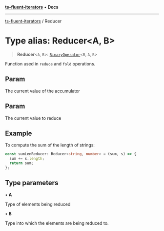 [**ts-fluent-iterators**](../README.md) • **Docs**

---

[ts-fluent-iterators](../README.md) / Reducer

# Type alias: Reducer\<A, B\>

> **Reducer**\<`A`, `B`\>: [`BinaryOperator`](BinaryOperator.md)\<`B`, `A`, `B`\>

Function used in `reduce` and `fold` operations.

## Param

The current value of the accumulator

## Param

The current value to reduce

## Example

To compute the sum of the length of strings:

```ts
const sumLenReducer: Reducer<string, number> = (sum, s) => {
  sum += s.length;
  return sum;
};
```

## Type parameters

• **A**

Type of elements being reduced

• **B**

Type into which the elements are being reduced to.
